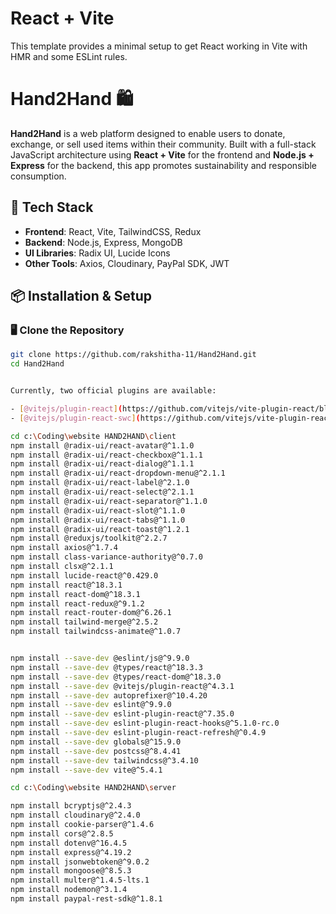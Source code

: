 # React + Vite

This template provides a minimal setup to get React working in Vite with HMR and some ESLint rules.

# Hand2Hand 🛍️

**Hand2Hand** is a web platform designed to enable users to donate, exchange, or sell used items within their community. Built with a full-stack JavaScript architecture using **React + Vite** for the frontend and **Node.js + Express** for the backend, this app promotes sustainability and responsible consumption.


## 🚀 Tech Stack

- **Frontend**: React, Vite, TailwindCSS, Redux
- **Backend**: Node.js, Express, MongoDB
- **UI Libraries**: Radix UI, Lucide Icons
- **Other Tools**: Axios, Cloudinary, PayPal SDK, JWT

## 📦 Installation & Setup

### 🖥️ Clone the Repository

```bash
git clone https://github.com/rakshitha-11/Hand2Hand.git
cd Hand2Hand


Currently, two official plugins are available:

- [@vitejs/plugin-react](https://github.com/vitejs/vite-plugin-react/blob/main/packages/plugin-react/README.md) uses [Babel](https://babeljs.io/) for Fast Refresh
- [@vitejs/plugin-react-swc](https://github.com/vitejs/vite-plugin-react-swc) uses [SWC](https://swc.rs/) for Fast Refresh

cd c:\Coding\website HAND2HAND\client
npm install @radix-ui/react-avatar@^1.1.0
npm install @radix-ui/react-checkbox@^1.1.1
npm install @radix-ui/react-dialog@^1.1.1
npm install @radix-ui/react-dropdown-menu@^2.1.1
npm install @radix-ui/react-label@^2.1.0
npm install @radix-ui/react-select@^2.1.1
npm install @radix-ui/react-separator@^1.1.0
npm install @radix-ui/react-slot@^1.1.0
npm install @radix-ui/react-tabs@^1.1.0
npm install @radix-ui/react-toast@^1.2.1
npm install @reduxjs/toolkit@^2.2.7
npm install axios@^1.7.4
npm install class-variance-authority@^0.7.0
npm install clsx@^2.1.1
npm install lucide-react@^0.429.0
npm install react@^18.3.1
npm install react-dom@^18.3.1
npm install react-redux@^9.1.2
npm install react-router-dom@^6.26.1
npm install tailwind-merge@^2.5.2
npm install tailwindcss-animate@^1.0.7


npm install --save-dev @eslint/js@^9.9.0
npm install --save-dev @types/react@^18.3.3
npm install --save-dev @types/react-dom@^18.3.0
npm install --save-dev @vitejs/plugin-react@^4.3.1
npm install --save-dev autoprefixer@^10.4.20
npm install --save-dev eslint@^9.9.0
npm install --save-dev eslint-plugin-react@^7.35.0
npm install --save-dev eslint-plugin-react-hooks@^5.1.0-rc.0
npm install --save-dev eslint-plugin-react-refresh@^0.4.9
npm install --save-dev globals@^15.9.0
npm install --save-dev postcss@^8.4.41
npm install --save-dev tailwindcss@^3.4.10
npm install --save-dev vite@^5.4.1

cd c:\Coding\website HAND2HAND\server

npm install bcryptjs@^2.4.3
npm install cloudinary@^2.4.0
npm install cookie-parser@^1.4.6
npm install cors@^2.8.5
npm install dotenv@^16.4.5
npm install express@^4.19.2
npm install jsonwebtoken@^9.0.2
npm install mongoose@^8.5.3
npm install multer@^1.4.5-lts.1
npm install nodemon@^3.1.4
npm install paypal-rest-sdk@^1.8.1
